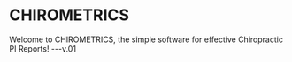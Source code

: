 # CHIROMETRICS
Welcome to CHIROMETRICS, the simple software for effective Chiropractic PI Reports! ---v.01
